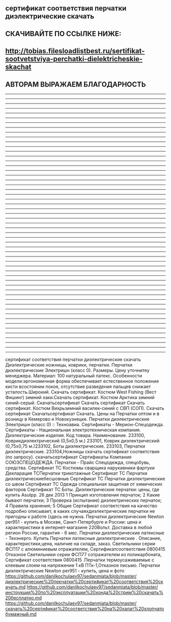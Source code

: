 сертификат соответствия перчатки диэлектрические скачать
--------------------------------------------------
СКАЧИВАЙТЕ ПО ССЫЛКЕ НИЖЕ:
--------------------------------------------------
http://tobias.filesloadlistbest.ru/sertifikat-sootvetstviya-perchatki-dielektricheskie-skachat
--------------------------------------------------
АВТОРАМ ВЫРАЖАЕМ БЛАГОДАРНОСТЬ
--------------------------------------------------
--------------------------------------------------
--------------------------------------------------
--------------------------------------------------
--------------------------------------------------
--------------------------------------------------
--------------------------------------------------
--------------------------------------------------
--------------------------------------------------
--------------------------------------------------
--------------------------------------------------
--------------------------------------------------
--------------------------------------------------
--------------------------------------------------
--------------------------------------------------
--------------------------------------------------
--------------------------------------------------
--------------------------------------------------
--------------------------------------------------
--------------------------------------------------
--------------------------------------------------
--------------------------------------------------
--------------------------------------------------
--------------------------------------------------
--------------------------------------------------
--------------------------------------------------
--------------------------------------------------
--------------------------------------------------
--------------------------------------------------
--------------------------------------------------
--------------------------------------------------
--------------------------------------------------
--------------------------------------------------
--------------------------------------------------
--------------------------------------------------
--------------------------------------------------
--------------------------------------------------
--------------------------------------------------
--------------------------------------------------
--------------------------------------------------
--------------------------------------------------
--------------------------------------------------
--------------------------------------------------
--------------------------------------------------
--------------------------------------------------
--------------------------------------------------
--------------------------------------------------
--------------------------------------------------
--------------------------------------------------
--------------------------------------------------
--------------------------------------------------
--------------------------------------------------
--------------------------------------------------
--------------------------------------------------
--------------------------------------------------
--------------------------------------------------
сертификат соответствия перчатки диэлектрические скачать Диэлектрические ножницы, коврики, перчатки. Перчатки диэлектрические Электришн (класс 0). Размеры. Цену уточнитеу менеджера. Материал: 100 натуральный латекс. Особенности модели:эргономичная форма обеспечивает естественное положение кисти всостоянии покоя, отсутствие разведения пальцев снижает усталость.Широкий. Скачать сертификат. Костюм West Fishing (Вест Фишинг) зимний хаки.Скачать сертификат. Костюм Арктика зимний синий-серый. Скачатьсертификат  Скачать сертификат  Скачать сертификат. Костюм Вихрьзимний василек-синий с СВП (СОП). Скачать сертификат  Скачатьсертификат  Скачать. Цены на Перчатки оптом и в розницу в Кемерово и Новокузнецке. Перчатки диэлектрические Электришн (класс 0) :: Техноавиа. Сертификаты - Мерион-Спецодежда. Сертификаты - Национальная электротехническая компания. Диэлектрические изделия. Код товара. Наименование. 233100, Коврикдиэлектрический (0,5х0,5 м.) 233101, Коврик диэлектрический (0,75х0,75 м.)233102, Боты диэлектрические. 233103, Перчатки диэлектрические. 233104,Ножницы  скачать сертификат соответствия (по запросу). скачатьсертификат
Сертификаты  Компания СОЮЗСПЕЦОДЕЖДА. Перчатки - Прайс  Спецодежда, спецобувь, средства. Сертификат ТС Костюмы сварщика нарукавники фартуки  Декларация ТСПерчатки трикотажные  Сертификат ТС Перчатки диэлектрическиебесшовные  Сертификат ТС Перчатки диэлектрические со швом Сертификат ТС Одежда специальная защитная от химических факторов Сертификат ТС Боты. Диэлектрические перчатки: цены, где купить  Asutpp. 26 дек 2013  1 Принцип изготовления перчаток; 2 Какие бывают перчатки; 3 Проверка (испытание) диэлектрических перчаток; 4 Правила хранения; 5 Общие Сертификат соответствия на качество подробно описывает, в каких случаяхдиэлектрические перчатки не пригодны к работе (здесь не нужна. Перчатки диэлектрические Newton per951 - купить в Москве, Санкт-Петербурге и России: цена и характеристики в интернет-магазине 220Вольт. Доставка в любой регион России, гарантия - 6 мес. Перчатки диэлектрические латексные - Техэнерго. Купить Перчатки латексные диэлектрические . Описание, характеристики,цена, наличие на складе, заказ.
Светильники серии ФСП17 с алюминиевым отражателем, Сертификатсоответствия 0800415  Отказное  Светильники серии ФСП77 сотражателем из поликарбоната, Сертификат соответствия 0800415 .Перчатки термоусаживаемые с клеевым слоем на напряжение 1 кВ ПТк-1,Отказное письмо. Перчатки диэлектрические Newton per951 - купить, цена и фото
https://github.com/danilkochulaev97/sedanmiata/blob/master/диэлектрические%20перчатки%20сертификат%20соответствия%20скачать.md
https://github.com/danilkochulaev97/sedanmiata/blob/master/инструкция%20по%20эксплуатации%20хонда%20стрим%20скачать%20бесплатно.md
https://github.com/danilkochulaev97/sedanmiata/blob/master/скачать%20сертификат%20соответствия%20на%20халат%20хлопчатобумажный.md